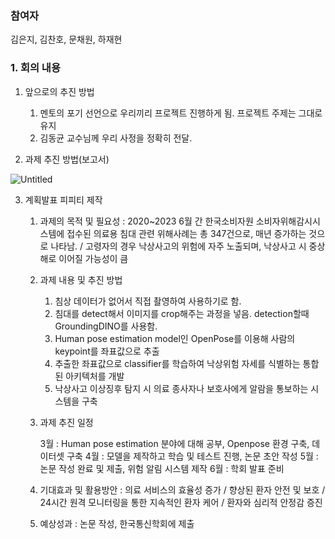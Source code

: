 ### 참여자
김은지, 김찬호, 문채원, 하재현

### 1. 회의 내용

1. 앞으로의 추진 방법
    1. 멘토의 포기 선언으로 우리끼리 프로젝트 진행하게 됨. 프로젝트 주제는 그대로 유지
    2. 김동균 교수님께 우리 사정을 정확히 전달.

2. 과제 추진 방법(보고서)

![Untitled](https://prod-files-secure.s3.us-west-2.amazonaws.com/dc424050-4343-405e-8620-b23a84fb4faa/b159d5b5-b735-4c92-965e-309b880b3d38/Untitled.png)

3. 계획발표 피피티 제작

    1. 과제의 목적 및 필요성 : 2020~2023 6월 간 한국소비자원 소비자위해감시시스템에 접수된 의료용 침대 관련 위해사례는 총 347건으로, 매년 증가하는 것으로 나타남. / 고령자의 경우 낙상사고의 위험에 자주 노출되며, 낙상사고 시 중상해로 이어질 가능성이 큼 
    
    2. 과제 내용 및 추진 방법

        1. 침상 데이터가 없어서 직접 촬영하여 사용하기로 함.
        2. 침대를 detect해서 이미지를 crop해주는 과정을 넣음. detection할때 GroundingDINO를 사용함.
        3. Human pose estimation model인 OpenPose를 이용해 사람의 keypoint를 좌표값으로 추출
        4. 추출한 좌표값으로 classifier를 학습하여 낙상위험 자세를 식별하는 통합된 아키텍처를 개발
        5. 낙상사고 이상징후 탐지 시 의료 종사자나 보호사에게 알람을 통보하는 시스템을 구축
    
    3. 과제 추진 일정

        3월 : Human pose estimation 분야에 대해 공부, Openpose 환경 구축, 데이터셋 구축
        4월 : 모델을 제작하고 학습 및 테스트 진행, 논문 초안 작성
        5월 : 논문 작성 완료 및 제출, 위험 알림 시스템 제작
        6월 : 학회 발표 준비
    
    4. 기대효과 및 활용방안 : 의료 서비스의 효율성 증가 / 향상된 환자 안전 및 보호 / 24시간 원격 모니터링을 통한 지속적인 환자 케어 / 환자와 심리적 안정감 증진
    
    5. 예상성과 : 논문 작성, 한국통신학회에 제출